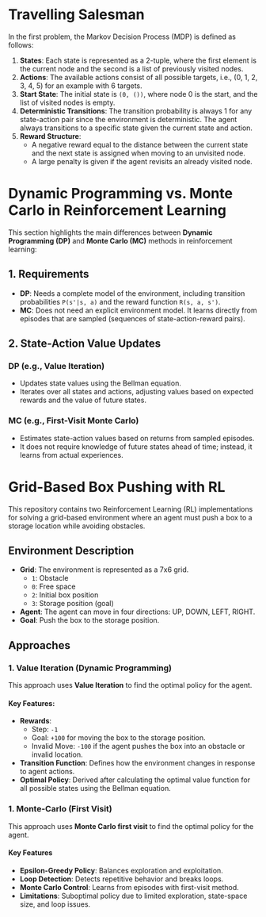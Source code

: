 # Travelling Salesman

In the first problem, the Markov Decision Process (MDP) is defined as follows:

1. **States**: Each state is represented as a 2-tuple, where the first element is the current node and the second is a list of previously visited nodes.
2. **Actions**: The available actions consist of all possible targets, i.e., (0, 1, 2, 3, 4, 5) for an example with 6 targets.
3. **Start State**: The initial state is `(0, ())`, where node 0 is the start, and the list of visited nodes is empty.
4. **Deterministic Transitions**: The transition probability is always 1 for any state-action pair since the environment is deterministic. The agent always transitions to a specific state given the current state and action.
5. **Reward Structure**: 
   - A negative reward equal to the distance between the current state and the next state is assigned when moving to an unvisited node.
   - A large penalty is given if the agent revisits an already visited node.

# Dynamic Programming vs. Monte Carlo in Reinforcement Learning

This section highlights the main differences between **Dynamic Programming (DP)** and **Monte Carlo (MC)** methods in reinforcement learning:

## 1. Requirements

- **DP**: Needs a complete model of the environment, including transition probabilities `P(s'|s, a)` and the reward function `R(s, a, s')`.
- **MC**: Does not need an explicit environment model. It learns directly from episodes that are sampled (sequences of state-action-reward pairs).

## 2. State-Action Value Updates

### DP (e.g., Value Iteration)
- Updates state values using the Bellman equation.
- Iterates over all states and actions, adjusting values based on expected rewards and the value of future states.

### MC (e.g., First-Visit Monte Carlo)
- Estimates state-action values based on returns from sampled episodes.
- It does not require knowledge of future states ahead of time; instead, it learns from actual experiences.



# Grid-Based Box Pushing with RL

This repository contains two Reinforcement Learning (RL) implementations for solving a grid-based environment where an agent must push a box to a storage location while avoiding obstacles.

## Environment Description
- **Grid**: The environment is represented as a 7x6 grid.
  - `1`: Obstacle
  - `0`: Free space
  - `2`: Initial box position
  - `3`: Storage position (goal)
- **Agent**: The agent can move in four directions: UP, DOWN, LEFT, RIGHT.
- **Goal**: Push the box to the storage position.

## Approaches

### 1. Value Iteration (Dynamic Programming)
This approach uses **Value Iteration** to find the optimal policy for the agent.

#### Key Features:
- **Rewards**:
  - Step: `-1`
  - Goal: `+100` for moving the box to the storage position.
  - Invalid Move: `-100` if the agent pushes the box into an obstacle or invalid location.
- **Transition Function**: Defines how the environment changes in response to agent actions.
- **Optimal Policy**: Derived after calculating the optimal value function for all possible states using the Bellman equation.

### 1. Monte-Carlo (First Visit)
This approach uses **Monte Carlo first visit** to find the optimal policy for the agent.

#### Key Features
- **Epsilon-Greedy Policy**: Balances exploration and exploitation.
- **Loop Detection**: Detects repetitive behavior and breaks loops.
- **Monte Carlo Control**: Learns from episodes with first-visit method.
- **Limitations**: Suboptimal policy due to limited exploration, state-space size, and loop issues.
